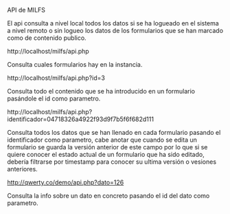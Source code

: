 API de MILFS

El api consulta a nivel local todos los datos si se ha logueado en el
sistema a nivel remoto o sin logueo los datos de los formularios que
se han marcado como de contenido publico.

http://localhost/milfs/api.php

Consulta cuales formularios hay en la instancia.

http://localhost/milfs/api.php?id=3

Consulta todo el contenido que se ha introducido en un formulario
pasándole el id como parametro.

http://localhost/milfs/api.php?identificador=04718326a4922f93d9f7b5f6f682d111

Consulta todos los datos que se han llenado en cada formulario pasando
el identificador como parametro, cabe anotar que cuando se edita un
formulario se guarda la versión anterior de este campo por lo que si
se quiere conocer el estado actual de un formulario que ha sido
editado, debería filtrarse por timestamp para conocer su ultima
versión o vesiones anteriores.

http://qwerty.co/demo/api.php?dato=126

Consulta la info sobre un dato en concreto pasando  el id del dato
como parametro.
